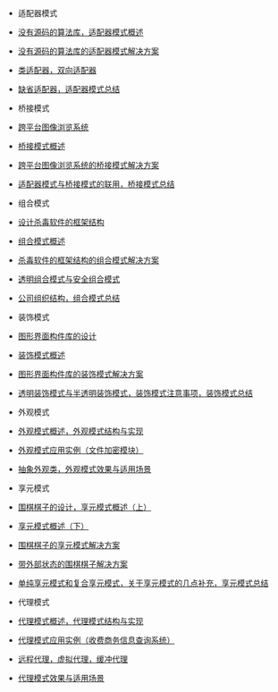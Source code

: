 - 适配器模式
 - [没有源码的算法库，适配器模式概述](adapter-one.md)
 - [没有源码的算法库的适配器模式解决方案](adapter-two.md)
 - [类适配器，双向适配器](adapter-three.md)
 - [缺省适配器，适配器模式总结](adapter-four.md)

- 桥接模式
 - [跨平台图像浏览系统](bridge-one.md)
 - [桥接模式概述](bridge-two.md)
 - [跨平台图像浏览系统的桥接模式解决方案](bridge-three.md)
 - [适配器模式与桥接模式的联用，桥接模式总结](bridge-four.md)

- 组合模式
 - [设计杀毒软件的框架结构](composite-one.md)
 - [组合模式概述](composite-two.md)
 - [杀毒软件的框架结构的组合模式解决方案](composite-three.md)
 - [透明组合模式与安全组合模式](composite-four.md)
 - [公司组织结构，组合模式总结](composite-five.md)

- 装饰模式
 - [图形界面构件库的设计](decorator-one.md)
 - [装饰模式概述](decorator-two.md)
 - [图形界面构件库的装饰模式解决方案](decorator-three.md)
 - [透明装饰模式与半透明装饰模式，装饰模式注意事项，装饰模式总结](decorator-four.md)

- 外观模式
 - [外观模式概述，外观模式结构与实现](facade-one.md)
 - [外观模式应用实例（文件加密模块）](facade-two.md)
 - [抽象外观类，外观模式效果与适用场景](facade-three.md)

- 享元模式
 - [围棋棋子的设计，享元模式概述（上）](flyweight-one.md)
 - [享元模式概述（下）](flyweight-two.md)
 - [围棋棋子的享元模式解决方案](flyweight-three.md)
 - [带外部状态的围棋棋子解决方案](flyweight-four.md)
 - [单纯享元模式和复合享元模式，关于享元模式的几点补充，享元模式总结](flyweight-five.md)

- 代理模式
 - [代理模式概述，代理模式结构与实现](proxy-one.md)
 - [代理模式应用实例（收费商务信息查询系统）](proxy-two.md)
 - [远程代理，虚拟代理，缓冲代理](proxy-three.md)
 - [代理模式效果与适用场景](proxy-four.md)